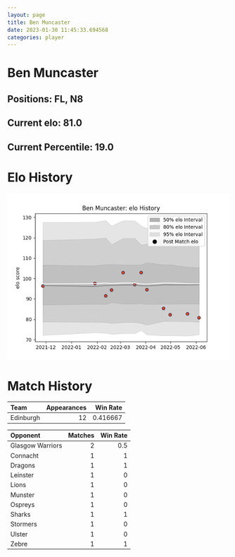 ```yaml
---  
layout: page  
title: Ben Muncaster  
date: 2023-01-30 11:45:33.694568  
categories: player  
---
```

# Ben Muncaster

## Positions: FL, N8

## Current elo: 81.0

## Current Percentile: 19.0

# Elo History


![elo history](history_BenMuncaster.png)
# Match History


| Team      |   Appearances |   Win Rate |
|:----------|--------------:|-----------:|
| Edinburgh |            12 |   0.416667 |

| Opponent         |   Matches |   Win Rate |
|:-----------------|----------:|-----------:|
| Glasgow Warriors |         2 |        0.5 |
| Connacht         |         1 |        1   |
| Dragons          |         1 |        1   |
| Leinster         |         1 |        0   |
| Lions            |         1 |        0   |
| Munster          |         1 |        0   |
| Ospreys          |         1 |        0   |
| Sharks           |         1 |        1   |
| Stormers         |         1 |        0   |
| Ulster           |         1 |        0   |
| Zebre            |         1 |        1   |